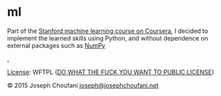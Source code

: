 # ml

Part of the <a href="https://www.coursera.org/learn/machine-learning/home/welcome">Stanford machine learning course on Coursera</a>,  I decided to implement the learned skills using Python, and without dependence on external packages such as <a href="http://www.numpy.org/">NumPy</p>.

<a href="https://github.com/choufani/ml/blob/master/LICENSE">License</a>: WFTPL (<a href="http://www.wtfpl.net/">DO WHAT THE FUCK YOU WANT TO PUBLIC LICENSE</a>)

&copy; 2015 Joseph Choufani <joseph@josephchoufani.net>
